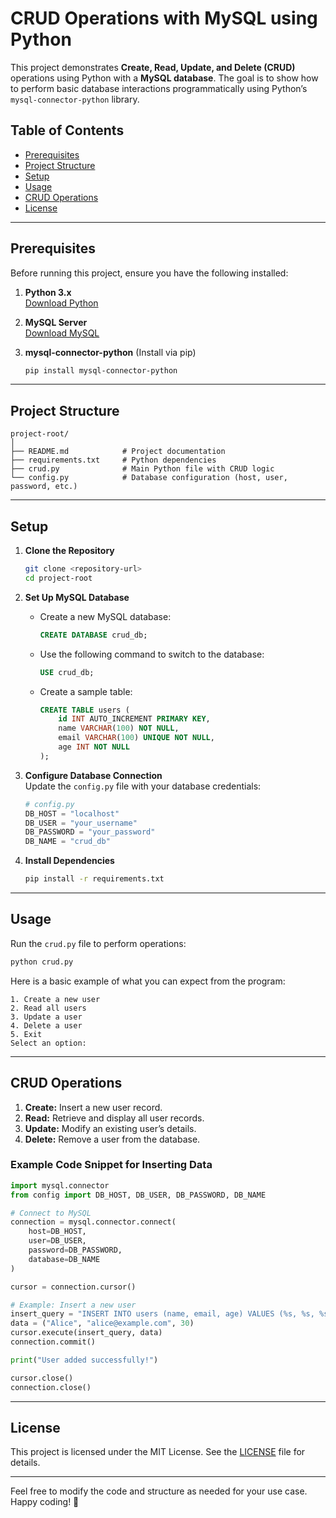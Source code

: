 
# CRUD Operations with MySQL using Python

This project demonstrates **Create, Read, Update, and Delete (CRUD)** operations using Python with a **MySQL database**. The goal is to show how to perform basic database interactions programmatically using Python’s `mysql-connector-python` library.

## Table of Contents

- [Prerequisites](#prerequisites)
- [Project Structure](#project-structure)
- [Setup](#setup)
- [Usage](#usage)
- [CRUD Operations](#crud-operations)
- [License](#license)

---

## Prerequisites

Before running this project, ensure you have the following installed:

1. **Python 3.x**  
   [Download Python](https://www.python.org/downloads/)

2. **MySQL Server**  
   [Download MySQL](https://dev.mysql.com/downloads/)

3. **mysql-connector-python** (Install via pip)  
   ```bash
   pip install mysql-connector-python
   ```

---

## Project Structure

```
project-root/
│
├── README.md            # Project documentation
├── requirements.txt     # Python dependencies
├── crud.py              # Main Python file with CRUD logic
└── config.py            # Database configuration (host, user, password, etc.)
```

---

## Setup

1. **Clone the Repository**
   ```bash
   git clone <repository-url>
   cd project-root
   ```

2. **Set Up MySQL Database**  
   - Create a new MySQL database:
     ```sql
     CREATE DATABASE crud_db;
     ```
   - Use the following command to switch to the database:
     ```sql
     USE crud_db;
     ```
   - Create a sample table:
     ```sql
     CREATE TABLE users (
         id INT AUTO_INCREMENT PRIMARY KEY,
         name VARCHAR(100) NOT NULL,
         email VARCHAR(100) UNIQUE NOT NULL,
         age INT NOT NULL
     );
     ```

3. **Configure Database Connection**  
   Update the `config.py` file with your database credentials:

   ```python
   # config.py
   DB_HOST = "localhost"
   DB_USER = "your_username"
   DB_PASSWORD = "your_password"
   DB_NAME = "crud_db"
   ```

4. **Install Dependencies**
   ```bash
   pip install -r requirements.txt
   ```

---

## Usage

Run the `crud.py` file to perform operations:

```bash
python crud.py
```

Here is a basic example of what you can expect from the program:

```
1. Create a new user
2. Read all users
3. Update a user
4. Delete a user
5. Exit
Select an option:
```

---

## CRUD Operations

1. **Create:** Insert a new user record.
2. **Read:** Retrieve and display all user records.
3. **Update:** Modify an existing user’s details.
4. **Delete:** Remove a user from the database.

### Example Code Snippet for Inserting Data

```python
import mysql.connector
from config import DB_HOST, DB_USER, DB_PASSWORD, DB_NAME

# Connect to MySQL
connection = mysql.connector.connect(
    host=DB_HOST,
    user=DB_USER,
    password=DB_PASSWORD,
    database=DB_NAME
)

cursor = connection.cursor()

# Example: Insert a new user
insert_query = "INSERT INTO users (name, email, age) VALUES (%s, %s, %s)"
data = ("Alice", "alice@example.com", 30)
cursor.execute(insert_query, data)
connection.commit()

print("User added successfully!")

cursor.close()
connection.close()
```

---

## License

This project is licensed under the MIT License. See the [LICENSE](LICENSE) file for details.

---

Feel free to modify the code and structure as needed for your use case. Happy coding! 🚀
